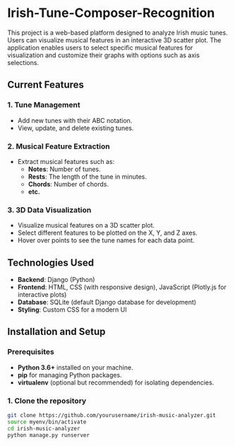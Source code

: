 # Irish-Tune-Composer-Recognition

This project is a web-based platform designed to analyze Irish music tunes. Users can visualize musical features in an interactive 3D scatter plot. The application enables users to select specific musical features for visualization and customize their graphs with options such as axis selections.

## Current Features

### 1. **Tune Management**
- Add new tunes with their ABC notation.
- View, update, and delete existing tunes.

### 2. **Musical Feature Extraction**
- Extract musical features such as:
  - **Notes**: Number of tunes.
  - **Rests**: The length of the tune in minutes.
  - **Chords**: Number of chords.
  - **etc.**

### 3. **3D Data Visualization**
- Visualize musical features on a 3D scatter plot.
- Select different features to be plotted on the X, Y, and Z axes.
- Hover over points to see the tune names for each data point.

## Technologies Used

- **Backend**: Django (Python)
- **Frontend**: HTML, CSS (with responsive design), JavaScript (Plotly.js for interactive plots)
- **Database**: SQLite (default Django database for development)
- **Styling**: Custom CSS for a modern UI

## Installation and Setup

### Prerequisites
- **Python 3.6+** installed on your machine.
- **pip** for managing Python packages.
- **virtualenv** (optional but recommended) for isolating dependencies.

### 1. Clone the repository
```bash
git clone https://github.com/yourusername/irish-music-analyzer.git
source myenv/bin/activate
cd irish-music-analyzer
python manage.py runserver 
